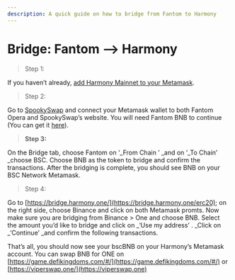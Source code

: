 ```yaml
---
description: A quick guide on how to bridge from Fantom to Harmony
---
```


# Bridge: Fantom --> Harmony

> Step 1:

If you haven’t already, [add Harmony Mainnet to your Metamask](https://docs.harmony.one/home/network/wallets/browser-extensions-wallets/metamask-wallet).

> Step 2:

Go to [SpookySwap](https://spookyswap.finance) and connect your Metamask wallet to both Fantom Opera and SpookySwap’s website. You will need Fantom BNB to continue (You can get it [here](https://spookyswap.finance/swap?outputCurrency=0xd67de0e0a0fd7b15dc8348bb9be742f3c5850454\))).

> **Step 3:**

On the Bridge tab, choose Fantom on ‘_From Chain ’ _and on ‘_To Chain’ _choose BSC. Choose BNB as the token to bridge and confirm the transactions. After the bridging is complete, you should see BNB on your BSC Network Metamask.

> Step 4:

Go to [https://bridge.harmony.one/](https://bridge.harmony.one/erc20); on the right side, choose Binance and click on both Metamask promts.  Now make sure you are bridging from Binance > One and choose BNB. Select the amount you’d like to bridge and click on _‘Use my address’ . _Click on _‘Continue’ _and confirm the following transactions.

That’s all, you should now see your bscBNB on your Harmony’s Metamask account. You can swap BNB for ONE on [https://game.defikingdoms.com/#/](https://game.defikingdoms.com/#/) or [https://viperswap.one/](https://viperswap.one)
